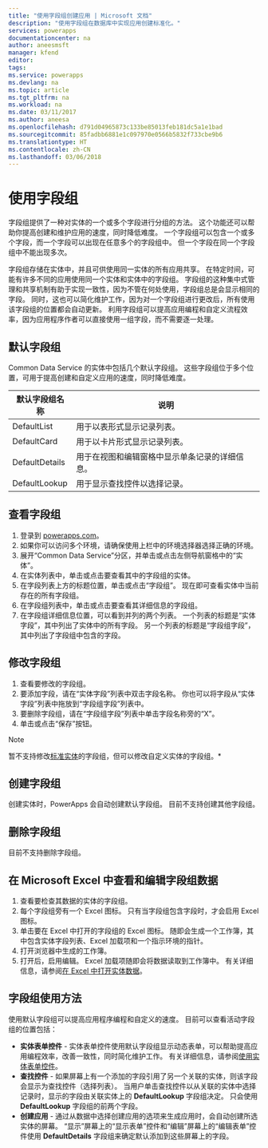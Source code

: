 ```yaml
---
title: "使用字段组创建应用 | Microsoft 文档"
description: "使用字段组在数据库中实现应用创建标准化。"
services: powerapps
documentationcenter: na
author: aneesmsft
manager: kfend
editor: 
tags: 
ms.service: powerapps
ms.devlang: na
ms.topic: article
ms.tgt_pltfrm: na
ms.workload: na
ms.date: 03/11/2017
ms.author: aneesa
ms.openlocfilehash: d791d04965873c133be85013feb181dc5a1e1bad
ms.sourcegitcommit: 85fadbb6881e1c097970e0566b5832f733cbe9b6
ms.translationtype: HT
ms.contentlocale: zh-CN
ms.lasthandoff: 03/06/2018
---
```

# <a name="use-field-groups"></a>使用字段组
字段组提供了一种对实体的一个或多个字段进行分组的方法。 这个功能还可以帮助你提高创建和维护应用的速度，同时降低难度。 一个字段组可以包含一个或多个字段，而一个字段可以出现在任意多个的字段组中。 但一个字段在同一个字段组中不能出现多次。

字段组存储在实体中，并且可供使用同一实体的所有应用共享。 在特定时间，可能有许多不同的应用使用同一个实体和实体中的字段组。 字段组的这种集中式管理和共享机制有助于实现一致性，因为不管在何处使用，字段组总是会显示相同的字段。 同时，这也可以简化维护工作，因为对一个字段组进行更改后，所有使用该字段组的位置都会自动更新。 利用字段组可以提高应用编程和自定义流程效率，因为应用程序作者可以直接使用一组字段，而不需要逐一处理。

## <a name="default-field-groups"></a>默认字段组
Common Data Service 的实体中包括几个默认字段组。 这些字段组位于多个位置，可用于提高创建和自定义应用的速度，同时降低难度。

| 默认字段组名称 | 说明 |
| --- | --- |
| DefaultList |用于以表形式显示记录列表。 |
| DefaultCard |用于以卡片形式显示记录列表。 |
| DefaultDetails |用于在视图和编辑窗格中显示单条记录的详细信息。 |
| DefaultLookup |用于显示查找控件以选择记录。 |

## <a name="view-a-field-group"></a>查看字段组
1. 登录到 [powerapps.com](https://web.powerapps.com)。
2. 如果你可以访问多个环境，请确保使用上栏中的环境选择器选择正确的环境。
3. 展开“Common Data Service”分区，并单击或点击左侧导航窗格中的“实体”。
4. 在实体列表中，单击或点击要查看其中的字段组的实体。
5. 在字段列表上方的标题位置，单击或点击“字段组”。 现在即可查看实体中当前存在的所有字段组。
6. 在字段组列表中，单击或点击要查看其详细信息的字段组。
7. 在字段组详细信息位置，可以看到并列的两个列表。 一个列表的标题是“实体字段”，其中列出了实体中的所有字段。 另一个列表的标题是“字段组字段”，其中列出了字段组中包含的字段。

## <a name="modify-a-field-group"></a>修改字段组
1. 查看要修改的字段组。
2. 要添加字段，请在“实体字段”列表中双击字段名称。 你也可以将字段从“实体字段”列表中拖放到“字段组字段”列表中。
3. 要删除字段组，请在“字段组字段”列表中单击字段名称旁的“X”。
4. 单击或点击“保存”按钮。

> [!NOTE]
> 暂不支持修改[标准实体](guided-learning/manage-data.yml#step-2)的字段组，但可以修改自定义实体的字段组。*

## <a name="creating-a-field-group"></a>创建字段组
创建实体时，PowerApps 会自动创建默认字段组。 目前不支持创建其他字段组。

## <a name="delete-a-field-group"></a>删除字段组
目前不支持删除字段组。

## <a name="view-and-edit-field-group-data-in-microsoft-excel"></a>在 Microsoft Excel 中查看和编辑字段组数据
1. 查看要检查其数据的实体的字段组。
2. 每个字段组旁有一个 Excel 图标。 只有当字段组包含字段时，才会启用 Excel 图标。
3. 单击要在 Excel 中打开的字段组的 Excel 图标。 随即会生成一个工作簿，其中包含实体字段列表、Excel 加载项和一个指示环境的指针。
4. 打开浏览器中生成的工作簿。
5. 打开后，启用编辑。 Excel 加载项随即会将数据读取到工作簿中。 有关详细信息，请参阅[在 Excel 中打开实体数据](data-platform-interactive-excel.md)。

## <a name="field-group-usage"></a>字段组使用方法
使用默认字段组可以提高应用程序编程和自定义的速度。 目前可以查看活动字段组的位置包括：

* **实体表单控件** - 实体表单控件使用默认字段组显示动态表单，可以帮助提高应用编程效率，改善一致性，同时简化维护工作。 有关详细信息，请参阅[使用实体表单控件](entity-form-control.md)。
* **查找控件** - 如果屏幕上有一个添加的字段引用了另一个关联的实体，则该字段会显示为查找控件（选择列表）。 当用户单击查找控件以从关联的实体中选择记录时，显示的字段由关联实体上的 **DefaultLookup** 字段组决定。 只会使用 **DefaultLookup** 字段组的前两个字段。
* **创建应用** - 通过从数据中选择创建应用的选项来生成应用时，会自动创建所选实体的屏幕。 “显示”屏幕上的“显示表单”控件和“编辑”屏幕上的“编辑表单”控件使用 **DefaultDetails** 字段组来确定默认添加到这些屏幕上的字段。

